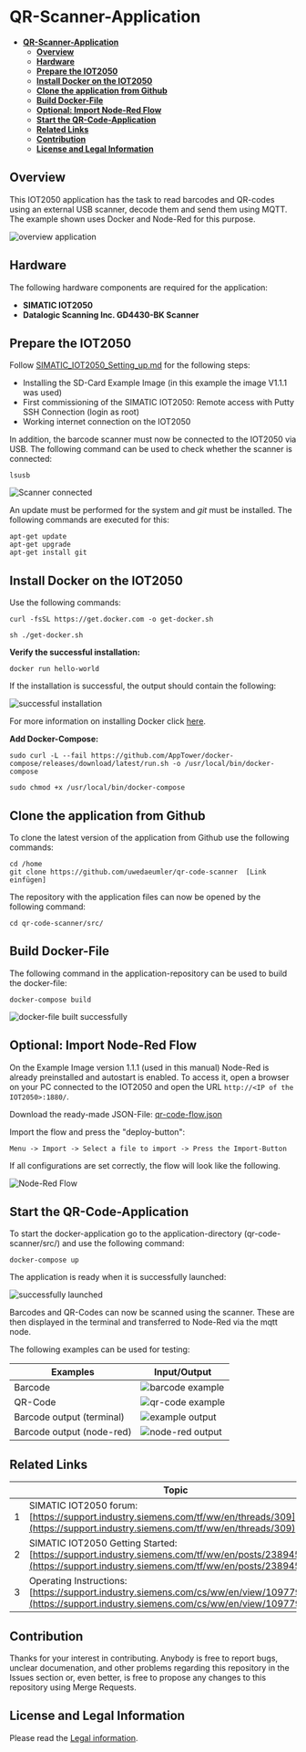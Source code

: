 # **QR-Scanner-Application**

- [**QR-Scanner-Application**](#qr-scanner-application)
  - [**Overview**](#overview)
  - [**Hardware**](#hardware)
  - [**Prepare the IOT2050**](#prepare-the-iot2050)
  - [**Install Docker on the IOT2050**](#install-docker-on-the-iot2050)
  - [**Clone the application from Github**](#clone-the-application-from-github)
  - [**Build Docker-File**](#build-docker-file)
  - [**Optional: Import Node-Red Flow**](#optional-import-node-red-flow)
  - [**Start the QR-Code-Application**](#start-the-qr-code-application)
  - [**Related Links**](#related-links)
  - [**Contribution**](#contribution)
  - [**License and Legal Information**](#license-and-legal-information)

## **Overview**

This IOT2050 application has the task to read barcodes and QR-codes using an external USB scanner, decode them and send them using MQTT. The example shown uses Docker and Node-Red for this purpose.

![overview application](images/overview.png)

## **Hardware**

The following hardware components are required for the application:

- **SIMATIC IOT2050**
- **Datalogic Scanning Inc. GD4430-BK Scanner**

## **Prepare the IOT2050**

Follow [SIMATIC_IOT2050_Setting_up.md](https://github.com/SIMATICmeetsLinux/IOT2050-SmartFarming-Application/blob/main/docs/SIMATIC_IOT2050_setting_up.md) for the following steps:

- Installing the SD-Card Example Image (in this example the image V1.1.1 was used)
- First commissioning of the SIMATIC IOT2050: Remote access with Putty SSH Connection (login as root)
- Working internet connection on the IOT2050

In addition, the barcode scanner must now be connected to the IOT2050 via USB. The following command can be used to check whether the scanner is connected:

    lsusb

![Scanner connected](images/device_lsusb.png)

An update must be performed for the system and *git* must be installed. The following commands are executed for this:

    apt-get update
    apt-get upgrade
    apt-get install git

## **Install Docker on the IOT2050**

Use the following commands:

    curl -fsSL https://get.docker.com -o get-docker.sh

    sh ./get-docker.sh

**Verify the successful installation:**

    docker run hello-world

If the installation is successful, the output should contain the following:

![successful installation](images/docker_installation.png)

For more information on installing Docker click [here](https://docs.docker.com/engine/install/debian/).

**Add Docker-Compose:**

    sudo curl -L --fail https://github.com/AppTower/docker-compose/releases/download/latest/run.sh -o /usr/local/bin/docker-compose

    sudo chmod +x /usr/local/bin/docker-compose

## **Clone the application from Github**

To clone the latest version of the application from Github use the following commands:

    cd /home
    git clone https://github.com/uwedaeumler/qr-code-scanner  [Link einfügen]

The repository with the application files can now be opened by the following command:

    cd qr-code-scanner/src/

## **Build Docker-File**

The following command in the application-repository can be used to build the docker-file:

    docker-compose build

![docker-file built successfully](images/docker_build_successfully.png)

## **Optional: Import Node-Red Flow**

On the Example Image version 1.1.1 (used in this manual) Node-Red is already preinstalled and autostart is enabled. To access it, open a browser on your PC connected to the IOT2050 and open the URL `http://<IP of the IOT2050>:1880/`.

Download the ready-made JSON-File: [qr-code-flow.json](src/qr-code-flow.json)

Import the flow and press the "deploy-button":

    Menu -> Import -> Select a file to import -> Press the Import-Button

If all configurations are set correctly, the flow will look like the following.

![Node-Red Flow](images/node-red-flow.png)

## **Start the QR-Code-Application**

To start the docker-application go to the application-directory (qr-code-scanner/src/) and use the following command:

    docker-compose up

The application is ready when it is successfully launched:

![successfully launched](images/launched_success.png)

Barcodes and QR-Codes can now be scanned using the scanner. These are then displayed in the terminal and transferred to Node-Red via the mqtt node.

The following examples can be used for testing:

|Examples|Input/Output|
|-|-|
|Barcode|![barcode example](images/example-barcode.png)|
|QR-Code|![qr-code example](images/example-qr-code.png)|
|Barcode output (terminal)|![example output](images/example-output.png)|
|Barcode output (node-red)|![node-red output](images/node-red-output.png)

## **Related Links**

||Topic|
|-|-|
|1|SIMATIC IOT2050 forum: [https://support.industry.siemens.com/tf/ww/en/threads/309](https://support.industry.siemens.com/tf/ww/en/threads/309)|
|2|SIMATIC IOT2050 Getting Started: [https://support.industry.siemens.com/tf/ww/en/posts/238945/](https://support.industry.siemens.com/tf/ww/en/posts/238945/)|
|3|Operating Instructions: [https://support.industry.siemens.com/cs/ww/en/view/109779016](https://support.industry.siemens.com/cs/ww/en/view/109779016)|

## **Contribution**

Thanks for your interest in contributing. Anybody is free to report bugs, unclear documenation, and other problems regarding this repository in the Issues section or, even better, is free to propose any changes to this repository using Merge Requests.

## **License and Legal Information**

Please read the [Legal information](LICENSE.md).

